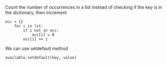 Count the number of occurrences in a list
Instead of checking if the key is in the dictionary, then increment
```
occ = {}
    for i in lst:
        if i not in occ:
            occ[i] = 0
        occ[i] += 1
```

We can use setdefault method
```
available.setdefault(key, value)
```
